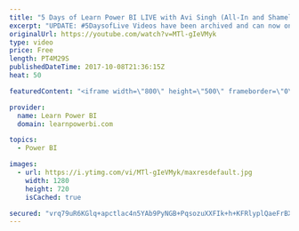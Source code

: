 ```yaml
---
title: "5 Days of Learn Power BI LIVE with Avi Singh (All-In and Shameless!)"
excerpt: "UPDATE: #5DaysofLive Videos have been archived and can now only be found inside the Course Area for 'Learn Power BI' students. http://www.LearnPowerBI.com  Avi will be LIVE delivering Power BI Training as part of \"5DaysOfLIVE, All-In and Shameless\" campaign to promote his \"Learn Power BI\" program. Learn"
originalUrl: https://youtube.com/watch?v=MTl-gIeVMyk
type: video
price: Free
length: PT4M29S
publishedDateTime: 2017-10-08T21:36:15Z
heat: 50

featuredContent: "<iframe width=\"800\" height=\"500\" frameborder=\"0\" src=\"https://www.youtube.com/embed/MTl-gIeVMyk\" allow=\"accelerometer; autoplay; encrypted-media; gyroscope; picture-in-picture\" allowfullscreen></iframe>"

provider:
  name: Learn Power BI
  domain: learnpowerbi.com

topics:
  - Power BI

images:
  - url: https://i.ytimg.com/vi/MTl-gIeVMyk/maxresdefault.jpg
    width: 1280
    height: 720
    isCached: true

secured: "vrq79uR6KGlq+apctlac4n5YAb9PyNGB+PqsozuXXFIk+h+KFRlyplQaeFrBXTWZQ0x6N0CFwZ+BJ8+h2Auwy8xmhzGQLdDFAPQGe1765hCCMnXoKXx7G+Le9rk7OpSBbY7GIDUy6yXgtpfiGEJN0Y9y5Epx0cBLx8HlqmM3M+FneIj7MQqOSKQBO8mojV2yjaEdP8Upocc5EHm/b2xmpCjJJK3NEqZjFaGwTq2QxHIH4NzPvYvahA9w4jm0JVDMxaUxrPksD2TDSVftz7yPlVrxpA/H/xvVyC39aVruCmxT6ESUHPpLP/RKXSG6BD30ONVLdPeTlYdLtIUkfwM2KdzgJJzF+5AAOxHcCKAIUN5Sma9ilkRTnLK1mkZ/gjvxfVSaGr37F8FNhS2xgNiMOfVZW5FHuinouBlh0CE+MOI=;R7Ioyqe/eeX2KRIzwSnLhg=="
---
```


